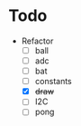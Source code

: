 # Todo

- Refactor
  - [ ] ball
  - [ ] adc
  - [ ] bat
  - [ ] constants
  - [x] ~~draw~~
  - [ ] I2C
  - [ ] pong